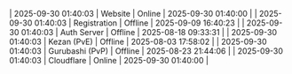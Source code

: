 | 2025-09-30 01:40:03 | Website | Online | 2025-09-30 01:40:00 |
| 2025-09-30 01:40:03 | Registration | Offline | 2025-09-09 16:40:23 |
| 2025-09-30 01:40:03 | Auth Server | Offline | 2025-08-18 09:33:31 |
| 2025-09-30 01:40:03 | Kezan (PvE) | Offline | 2025-08-03 17:58:02 |
| 2025-09-30 01:40:03 | Gurubashi (PvP) | Offline | 2025-08-23 21:44:06 |
| 2025-09-30 01:40:03 | Cloudflare | Online | 2025-09-30 01:40:00 |
